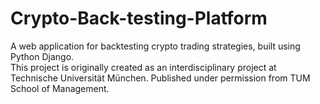# Crypto-Back-testing-Platform
A web application for backtesting crypto trading strategies, built using Python Django.  
This project is originally created as an interdisciplinary project at Technische Universität München. Published under permission from TUM School of Management.  

